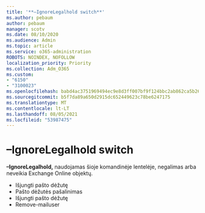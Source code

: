 ```yaml
---
title: '**–IgnoreLegalhold switch**'
ms.author: pebaum
author: pebaum
manager: scotv
ms.date: 08/10/2020
ms.audience: Admin
ms.topic: article
ms.service: o365-administration
ROBOTS: NOINDEX, NOFOLLOW
localization_priority: Priority
ms.collection: Adm_O365
ms.custom:
- "6150"
- "3100023"
ms.openlocfilehash: babd4ac3751969494ec9e8d3ff007bf9f124bbc2ab862ca5b26ce21cee01c3ef
ms.sourcegitcommit: b5f7da89a650d2915dc652449623c78be6247175
ms.translationtype: MT
ms.contentlocale: lt-LT
ms.lasthandoff: 08/05/2021
ms.locfileid: "53987475"
---
```

# <a name="ignorelegalhold-switch"></a>**–IgnoreLegalhold switch**

**–IgnoreLegalhold,** naudojamas šioje komandinėje lentelėje, negalimas arba neveikia Exchange Online objektų.

- Išjungti pašto dėžutę
- Pašto dėžutės pašalinimas
- Išjungti pašto dėžutę
- Remove-mailuser
